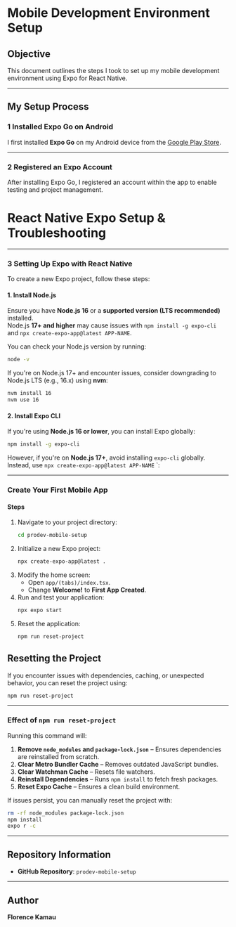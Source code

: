 # Mobile Development Environment Setup

## Objective
This document outlines the steps I took to set up my mobile development environment using Expo for React Native.

---

## My Setup Process

### 1️ Installed Expo Go on Android
I first installed **Expo Go** on my Android device from the [Google Play Store](https://play.google.com/store/apps/details?id=host.exp.exponent).

---

### 2️ Registered an Expo Account
After installing Expo Go, I registered an account within the app to enable testing and project management.
# React Native Expo Setup & Troubleshooting

---

### 3 Setting Up Expo with React Native

To create a new Expo project, follow these steps:

#### 1. Install Node.js
Ensure you have **Node.js 16** or a **supported version (LTS recommended)** installed.  
Node.js **17+ and higher** may cause issues with `npm install -g expo-cli` and `npx create-expo-app@latest APP-NAME`.

You can check your Node.js version by running:

```sh
node -v
```

If you're on Node.js 17+ and encounter issues, consider downgrading to Node.js LTS (e.g., 16.x) using **nvm**:

```sh
nvm install 16
nvm use 16
```

#### 2. Install Expo CLI

If you're using **Node.js 16 or lower**, you can install Expo globally:

```sh
npm install -g expo-cli
```

However, if you're on **Node.js 17+**, avoid installing `expo-cli` globally. Instead, use `npx create-expo-app@latest APP-NAME`
`:

---

### **Create Your First Mobile App**

#### Steps
1. Navigate to your project directory:
   ```sh
   cd prodev-mobile-setup
   ```
2. Initialize a new Expo project:
   ```sh
   npx create-expo-app@latest .
   ```
3. Modify the home screen:
   - Open `app/(tabs)/index.tsx`.
   - Change **Welcome!** to **First App Created**.
4. Run and test your application:
   ```sh
   npx expo start
   ```
5. Reset the application:
   ```sh
   npm run reset-project
   ```

## Resetting the Project
If you encounter issues with dependencies, caching, or unexpected behavior, you can reset the project using:

```sh
npm run reset-project
```

---

### Effect of `npm run reset-project`
Running this command will:
1. **Remove `node_modules` and `package-lock.json`** – Ensures dependencies are reinstalled from scratch.
2. **Clear Metro Bundler Cache** – Removes outdated JavaScript bundles.
3. **Clear Watchman Cache** – Resets file watchers.
4. **Reinstall Dependencies** – Runs `npm install` to fetch fresh packages.
5. **Reset Expo Cache** – Ensures a clean build environment.

If issues persist, you can manually reset the project with:

```sh
rm -rf node_modules package-lock.json
npm install
expo r -c
```

---


## Repository Information
- **GitHub Repository**: `prodev-mobile-setup`

---

## Author
**Florence Kamau**
